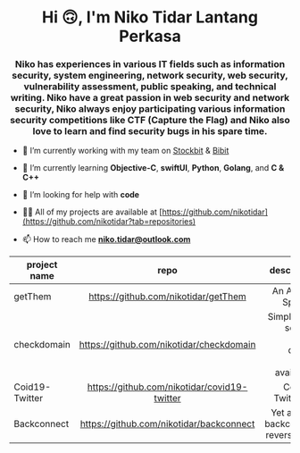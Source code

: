 <h1 align="center">Hi 🙃, I'm Niko Tidar Lantang Perkasa</h1>
<h3 align="center">Niko has experiences in various IT fields such as information security, system engineering, network security, web security, vulnerability assessment, public speaking, and technical writing. Niko have a great passion in web security and network security, Niko always enjoy participating various information security competitions like CTF (Capture the Flag) and Niko also love to learn and find security bugs in his spare time. </h3>

- 🔭 I’m currently working with my team on [Stockbit](https://stockbit.com) & [Bibit](https://bibit.id)

- 🌱 I’m currently learning **Objective-C**, **swiftUI**, **Python**, **Golang**, and **C & C++**

- 🤔 I’m looking for help with **code**

- 👨‍💻 All of my projects are available at [https://github.com/nikotidar](https://github.com/nikotidar?tab=repositories)

- 📫 How to reach me **niko.tidar@outlook.com**

<div align="center">

| project name  | repo          | description  |
| ------------- |:-------------:| ------------:|
| getThem  | https://github.com/nikotidar/getThem  | An Android Spyware  |
| checkdomain  | https://github.com/nikotidar/checkdomain  | Simple bash script to check domain names availability  |
| Coid19-Twitter  | https://github.com/nikotidar/covid19-twitter  | Covid19 Twitter Bot  |
| Backconnect  | https://github.com/nikotidar/backconnect  | Yet another backconnect reverse shell  |
</div>
